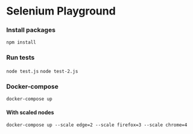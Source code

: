 # Selenium Playground

### Install packages
`npm install` 

### Run tests
`node test.js`
`node test-2.js`

### Docker-compose
`docker-compose up`
#### With scaled nodes
`docker-compose up --scale edge=2 --scale firefox=3 --scale chrome=4`
